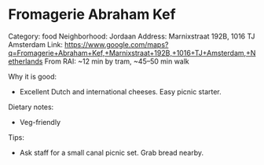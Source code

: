 # Fromagerie Abraham Kef
Category: food
Neighborhood: Jordaan
Address: Marnixstraat 192B, 1016 TJ Amsterdam
Link: https://www.google.com/maps?q=Fromagerie+Abraham+Kef,+Marnixstraat+192B,+1016+TJ+Amsterdam,+Netherlands
From RAI: ~12 min by tram, ~45–50 min walk

Why it is good:
- Excellent Dutch and international cheeses. Easy picnic starter.

Dietary notes:
- Veg-friendly

Tips:
- Ask staff for a small canal picnic set. Grab bread nearby.
